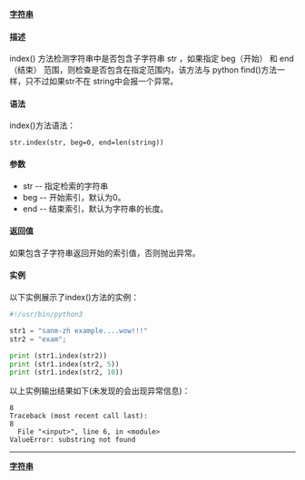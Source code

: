 **[字符串](/src/lesson08.string/string.md)**
#### 描述
index() 方法检测字符串中是否包含子字符串 str ，如果指定 beg（开始） 和 end（结束） 范围，则检查是否包含在指定范围内，该方法与 python find()方法一样，只不过如果str不在 string中会报一个异常。

#### 语法
index()方法语法：
```
str.index(str, beg=0, end=len(string))
```
#### 参数
- str -- 指定检索的字符串
- beg -- 开始索引，默认为0。
- end -- 结束索引，默认为字符串的长度。
#### 返回值
如果包含子字符串返回开始的索引值，否则抛出异常。

#### 实例
以下实例展示了index()方法的实例：
```python
#!/usr/bin/python3

str1 = "sanm-zh example....wow!!!"
str2 = "exam";

print (str1.index(str2))
print (str1.index(str2, 5))
print (str1.index(str2, 10))
```
以上实例输出结果如下(未发现的会出现异常信息)：
```
8
Traceback (most recent call last):
8
  File "<input>", line 6, in <module>
ValueError: substring not found
```
---
**[字符串](/src/lesson08.string/string.md)**